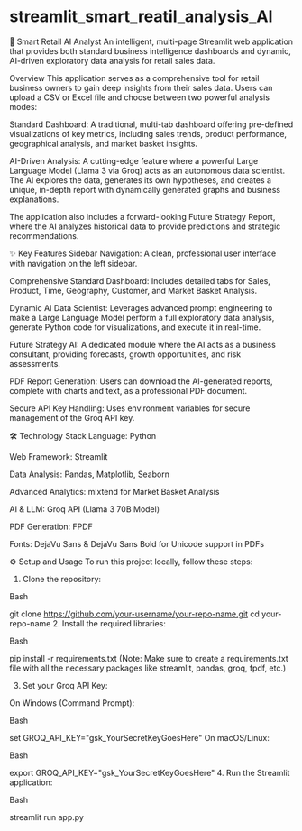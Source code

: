 # streamlit_smart_reatil_analysis_AI
🚀 Smart Retail AI Analyst
An intelligent, multi-page Streamlit web application that provides both standard business intelligence dashboards and dynamic, AI-driven exploratory data analysis for retail sales data.

Overview
This application serves as a comprehensive tool for retail business owners to gain deep insights from their sales data. Users can upload a CSV or Excel file and choose between two powerful analysis modes:

Standard Dashboard: A traditional, multi-tab dashboard offering pre-defined visualizations of key metrics, including sales trends, product performance, geographical analysis, and market basket insights.

AI-Driven Analysis: A cutting-edge feature where a powerful Large Language Model (Llama 3 via Groq) acts as an autonomous data scientist. The AI explores the data, generates its own hypotheses, and creates a unique, in-depth report with dynamically generated graphs and business explanations.

The application also includes a forward-looking Future Strategy Report, where the AI analyzes historical data to provide predictions and strategic recommendations.

✨ Key Features
Sidebar Navigation: A clean, professional user interface with navigation on the left sidebar.

Comprehensive Standard Dashboard: Includes detailed tabs for Sales, Product, Time, Geography, Customer, and Market Basket Analysis.

Dynamic AI Data Scientist: Leverages advanced prompt engineering to make a Large Language Model perform a full exploratory data analysis, generate Python code for visualizations, and execute it in real-time.

Future Strategy AI: A dedicated module where the AI acts as a business consultant, providing forecasts, growth opportunities, and risk assessments.

PDF Report Generation: Users can download the AI-generated reports, complete with charts and text, as a professional PDF document.

Secure API Key Handling: Uses environment variables for secure management of the Groq API key.

🛠️ Technology Stack
Language: Python

Web Framework: Streamlit

Data Analysis: Pandas, Matplotlib, Seaborn

Advanced Analytics: mlxtend for Market Basket Analysis

AI & LLM: Groq API (Llama 3 70B Model)

PDF Generation: FPDF

Fonts: DejaVu Sans & DejaVu Sans Bold for Unicode support in PDFs

⚙️ Setup and Usage
To run this project locally, follow these steps:

1. Clone the repository:

Bash

git clone https://github.com/your-username/your-repo-name.git
cd your-repo-name
2. Install the required libraries:

Bash

pip install -r requirements.txt
(Note: Make sure to create a requirements.txt file with all the necessary packages like streamlit, pandas, groq, fpdf, etc.)

3. Set your Groq API Key:

On Windows (Command Prompt):

Bash

set GROQ_API_KEY="gsk_YourSecretKeyGoesHere"
On macOS/Linux:

Bash

export GROQ_API_KEY="gsk_YourSecretKeyGoesHere"
4. Run the Streamlit application:

Bash

streamlit run app.py
